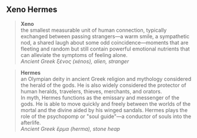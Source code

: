 ## Xeno Hermes

> **Xeno**  
> the smallest measurable unit of human connection, typically exchanged between passing strangers—a warm smile, a sympathetic nod, a shared laugh about some odd coincidence—moments that are fleeting and random but still contain powerful emotional nutrients that can alleviate the symptoms of feeling alone.    
> *Ancient Greek ξένος (xénos), alien, stranger*

> **Hermes**  
> an Olympian deity in ancient Greek religion and mythology considered the herald of the gods. He is also widely considered the protector of human heralds, travelers, thieves, merchants, and orators.    
> In myth, Hermes functions as the emissary and messenger of the gods. He is able to move quickly and freely between the worlds of the mortal and the divine aided by his winged sandals. Hermes plays the role of the psychopomp or "soul guide"—a conductor of souls into the afterlife.    
> *Ancient Greek ἕρμα (herma), stone heap*